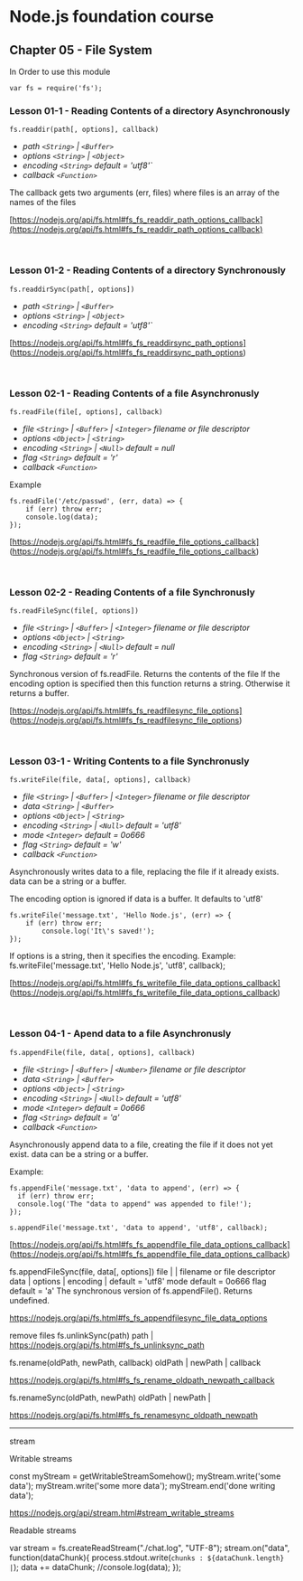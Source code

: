 # Node.js foundation course

## **Chapter 05 - File System**

In Order to use this module

    var fs = require('fs');

### Lesson 01-1 - Reading Contents of a directory Asynchronously

    fs.readdir(path[, options], callback)

* _path `<String>` | `<Buffer>`_<br>
* _options `<String>` | `<Object>`_<br>
* _encoding `<String>` default = 'utf8'`_<br>
* _callback `<Function>`_<br>

The callback gets two arguments (err, files) where files is an array of the names of the files

[https://nodejs.org/api/fs.html#fs_fs_readdir_path_options_callback](https://nodejs.org/api/fs.html#fs_fs_readdir_path_options_callback)

<br>

### Lesson 01-2 - Reading Contents of a directory Synchronously

    fs.readdirSync(path[, options])

* _path `<String>` | `<Buffer>`_<br>
* _options `<String>` | `<Object>`_<br>
* _encoding `<String>` default = 'utf8'`_<br>

[https://nodejs.org/api/fs.html#fs_fs_readdirsync_path_options]
(https://nodejs.org/api/fs.html#fs_fs_readdirsync_path_options)

<br>

### Lesson 02-1 - Reading Contents of a file Asynchronusly

    fs.readFile(file[, options], callback)

* _file `<String>` | `<Buffer>` | `<Integer>` filename or file descriptor_<br>
* _options `<Object>` | `<String>`_<br>
* _encoding `<String>` | `<Null>` default = null_<br>
* _flag `<String>` default = 'r'_<br>
* _callback `<Function>`_<br>

Example

    fs.readFile('/etc/passwd', (err, data) => {
        if (err) throw err;
        console.log(data);
    });

[https://nodejs.org/api/fs.html#fs_fs_readfile_file_options_callback]
(https://nodejs.org/api/fs.html#fs_fs_readfile_file_options_callback)

<br>

### Lesson 02-2 - Reading Contents of a file Synchronusly

    fs.readFileSync(file[, options])
    
* _file `<String>` | `<Buffer>` | `<Integer>` filename or file descriptor_<br>
* _options `<Object>` | `<String>`_<br>
* _encoding `<String>` | `<Null>` default = null_<br>
* _flag `<String>` default = 'r'_<br>

Synchronous version of fs.readFile. Returns the contents of the file
If the encoding option is specified then this function returns a string. Otherwise it returns a buffer.

[https://nodejs.org/api/fs.html#fs_fs_readfilesync_file_options]
(https://nodejs.org/api/fs.html#fs_fs_readfilesync_file_options)

<br>

### Lesson 03-1 - Writing Contents to a file Synchronusly

    fs.writeFile(file, data[, options], callback)
    
* _file `<String>` | `<Buffer>` | `<Integer>` filename or file descriptor_<br>
* _data `<String>` | `<Buffer>`_<br>
* _options `<Object>` | `<String>`_<br>
* _encoding `<String>` | `<Null>` default = 'utf8'_<br>
* _mode `<Integer>` default = 0o666_<br>
* _flag `<String>` default = 'w'_<br>
* _callback `<Function>`_<br>

Asynchronously writes data to a file, replacing the file if it already exists. data can be a string or a buffer.

The encoding option is ignored if data is a buffer. It defaults to 'utf8'

    fs.writeFile('message.txt', 'Hello Node.js', (err) => {
        if (err) throw err;
            console.log('It\'s saved!');
    });

If options is a string, then it specifies the encoding. Example:
    fs.writeFile('message.txt', 'Hello Node.js', 'utf8', callback);

[https://nodejs.org/api/fs.html#fs_fs_writefile_file_data_options_callback]
(https://nodejs.org/api/fs.html#fs_fs_writefile_file_data_options_callback)

<br>

### Lesson 04-1 - Apend data to a file Asynchronusly

    fs.appendFile(file, data[, options], callback)

* _file `<String>` | `<Buffer>` | `<Number>` filename or file descriptor_<br>
* _data `<String>` | `<Buffer>`_<br>
* _options `<Object>` | `<String>`_<br>
* _encoding `<String>` | `<Null>` default = 'utf8'_<br>
* _mode `<Integer>` default = 0o666_<br>
* _flag `<String>` default = 'a'_<br>
* _callback `<Function>`_<br>

Asynchronously append data to a file, creating the file if it does not yet exist. data can be a string or a buffer.

Example:

    fs.appendFile('message.txt', 'data to append', (err) => {
      if (err) throw err;
      console.log('The "data to append" was appended to file!');
    });

    s.appendFile('message.txt', 'data to append', 'utf8', callback);

[https://nodejs.org/api/fs.html#fs_fs_appendfile_file_data_options_callback]
(https://nodejs.org/api/fs.html#fs_fs_appendfile_file_data_options_callback)


fs.appendFileSync(file, data[, options])
file <String> | <Buffer> | <Number> filename or file descriptor
data <String> | <Buffer>
options <Object> | <String>
encoding <String> | <Null> default = 'utf8'
mode <Integer> default = 0o666
flag <String> default = 'a'
The synchronous version of fs.appendFile(). Returns undefined.

https://nodejs.org/api/fs.html#fs_fs_appendfilesync_file_data_options


remove files
fs.unlinkSync(path)
path <String> | <Buffer>
https://nodejs.org/api/fs.html#fs_fs_unlinksync_path



fs.rename(oldPath, newPath, callback)
oldPath <String> | <Buffer>
newPath <String> | <Buffer>
callback <Function>

https://nodejs.org/api/fs.html#fs_fs_rename_oldpath_newpath_callback



fs.renameSync(oldPath, newPath)
oldPath <String> | <Buffer>
newPath <String> | <Buffer>

https://nodejs.org/api/fs.html#fs_fs_renamesync_oldpath_newpath



-----------------------------------------------------------------

stream

Writable streams

const myStream = getWritableStreamSomehow();
myStream.write('some data');
myStream.write('some more data');
myStream.end('done writing data');

https://nodejs.org/api/stream.html#stream_writable_streams


Readable streams

var stream = fs.createReadStream("./chat.log", "UTF-8");
stream.on("data", function(dataChunk){
  process.stdout.write(`chunks : ${dataChunk.length} |`);
  data += dataChunk;
  //console.log(data);
});
